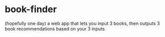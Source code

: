 # book-finder
(hopefully one day) a web app that lets you input 3 books, then outputs 3 book recommendations based on your 3 inputs
